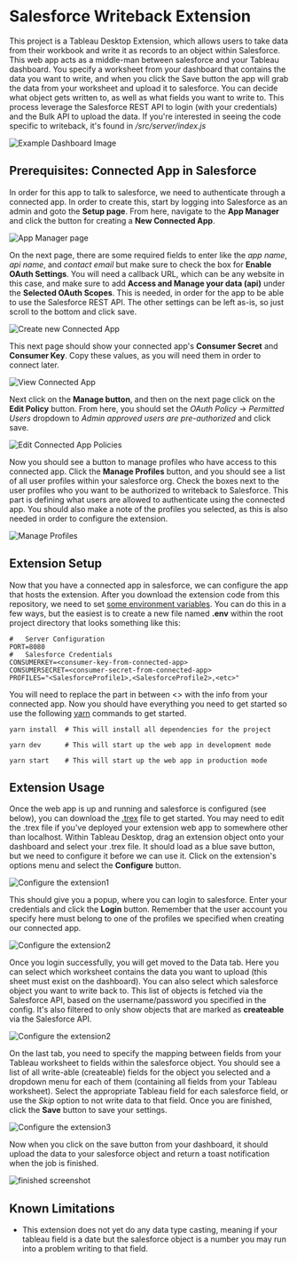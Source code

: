 # Salesforce Writeback Extension
This project is a Tableau Desktop Extension, which allows users to take data from their workbook and write it as records to an object within Salesforce.  This web app acts as a middle-man between salesforce and your Tableau dashboard.  You specify a worksheet from your dashboard that contains the data you want to write, and when you click the Save button the app will grab the data from your worksheet and upload it to salesforce.  You can decide what object gets written to, as well as what fields you want to write to.  This process leverage the Salesforce REST API to login (with your credentials) and the Bulk API to upload the data.  If you're interested in seeing the code specific to writeback, it's found in */src/server/index.js*

![Example Dashboard Image](/screenshots/dashboard.png)

## Prerequisites: Connected App in Salesforce
In order for this app to talk to salesforce, we need to authenticate through a connected app.  In order to create this, start by logging into Salesforce as an admin and goto the **Setup page**.  From here, navigate to the **App Manager** and click the button for creating a **New Connected App**.

![App Manager page](/screenshots/connectedApp1.png)

On the next page, there are some required fields to enter like the *app name*, *api name*, and *contact email* but make sure to check the box for **Enable OAuth Settings**.  You will need a callback URL, which can be any website in this case, and make sure to add **Access and Manage your data (api)** under the **Selected OAuth Scopes**.  This is needed, in order for the app to be able to use the Salesforce REST API.  The other settings can be left as-is, so just scroll to the bottom and click save.

![Create new Connected App](/screenshots/connectedApp2.png)

This next page should show your connected app's **Consumer Secret** and **Consumer Key**.  Copy these values, as you will need them in order to connect later. 

![View Connected App](/screenshots/connectedApp3.png)

Next click on the **Manage button**, and then on the next page click on the **Edit Policy** button.  From here, you should set the *OAuth Policy* -> *Permitted Users* dropdown to *Admin approved users are pre-authorized* and click save.  

![Edit Connected App Policies](/screenshots/connectedApp4.png)

Now you should see a button to manage profiles who have access to this connected app.  Click the **Manage Profiles** button, and you should see a list of all user profiles within your salesforce org.  Check the boxes next to the user profiles who you want to be authorized to writeback to Salesforce.  This part is defining what users are allowed to authenticate using the connected app.  You should also make a note of the profiles you selected, as this is also needed in order to configure the extension.

![Manage Profiles](/screenshots/connectedApp5.png)

## Extension Setup
Now that you have a connected app in salesforce, we can configure the app that hosts the extension.  After you download the extension code from this repository, we need to set [some environment variables](https://www.twilio.com/blog/2017/01/how-to-set-environment-variables.html).  You can do this in a few ways, but the easiest is to create a new file named **.env** within the root project directory that looks something like this:

```
#	Server Configuration
PORT=8080
#	Salesforce Credentials
CONSUMERKEY=<consumer-key-from-connected-app>
CONSUMERSECRET=<consumer-secret-from-connected-app>
PROFILES="<SalesforceProfile1>,<SalesforceProfile2>,<etc>"
```

You will need to replace the part in between <> with the info from your connected app.  Now you should have everything you need to get started so use the following [yarn](https://classic.yarnpkg.com/en/docs/getting-started) commands to get started.

```
yarn install  # This will install all dependencies for the project

yarn dev      # This will start up the web app in development mode

yarn start    # This will start up the web app in production mode
```

## Extension Usage
Once the web app is up and running and salesforce is configured (see below), you can download the [.trex](https://raw.githubusercontent.com/takashibinns/tableau-extension-salesforce-writeback/master/tableau_files/SF-Writeback-Extension.trex) file to get started.  You may need to edit the .trex file if you've deployed your extension web app to somewhere other than localhost.  Within Tableau Desktop, drag an extension object onto your dashboard and select your .trex file.  It should load as a blue save button, but we need to configure it before we can use it.  Click on the extension's options menu and select the **Configure** button.  

![Configure the extension1](/screenshots/extension-config.png)

This should give you a popup, where you can login to salesforce.  Enter your credentials and click the **Login** button.  Remember that the user account you specify here must belong to one of the profiles we specified when creating our connected app.

![Configure the extension2](/screenshots/config-login.png)

Once you login successfully, you will get moved to the Data tab.  Here you can select which worksheet contains the data you want to upload (this sheet must exist on the dashboard).  You can also select which salesforce object you want to write back to.  This list of objects is fetched via the Salesforce API, based on the username/password you specified in the config.  It's also filtered to only show objects that are marked as **createable** via the Salesforce API.

![Configure the extension2](/screenshots/config-data.png)

On the last tab, you need to specify the mapping between fields from your Tableau worksheet to fields within the salesforce object.  You should see a list of all write-able (createable) fields for the object you selected and a dropdown menu for each of them (containing all fields from your Tableau worksheet).  Select the appropriate Tableau field for each salesforce field, or use the *Skip* option to not write data to that field.  Once you are finished, click the **Save** button to save your settings.  

![Configure the extension3](/screenshots/config-mapping.png)

Now when you click on the save button from your dashboard, it should upload the data to your salesforce object and return a toast notification when the job is finished.

![finished screenshot](/screenshots/toast-success.png)

## Known Limitations
* This extension does not yet do any data type casting, meaning if your tableau field is a date but the salesforce object is a number you may run into a problem writing to that field.
